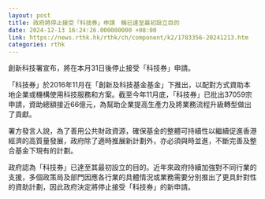 ```yaml
---
layout: post
title: 政府將停止接受「科技券」申請　稱已達至最初設立目的
date: 2024-12-13 16:24:26.000000000 +08:00
link: https://news.rthk.hk/rthk/ch/component/k2/1783356-20241213.htm
categories: rthk
---
```


創新科技署宣布，將在本月31日後停止接受「科技券」申請。

「科技券」於2016年11月在「創新及科技基金基金」下推出，以配對方式資助本地企業或機構使用科技服務和方案。截至今年11月底，「科技券」已批出37059宗申請，資助總額接近66億元，為幫助企業提高生產力及將業務流程升級轉型做出了貢獻。

署方發言人說，為了善用公共財政資源，確保基金的整體可持續性以繼續促進香港經濟的高質量發展，政府除了適時推展新計劃外，亦必須與時並進，不斷完善及整合基金下現有的計劃。

政府認為「科技券」已達至其最初設立的目的。近年來政府持續加強對不同行業的支援，多個政策局及部門因應各行業的具體情況或業務需要分別推出了更具針對性的資助計劃，因此政府決定將停止接受「科技券」的新申請。
